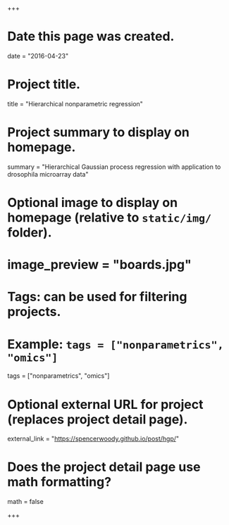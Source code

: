 +++
# Date this page was created.
date = "2016-04-23"

# Project title.
title = "Hierarchical nonparametric regression"

# Project summary to display on homepage.
summary = "Hierarchical Gaussian process regression with application to drosophila microarray data"

# Optional image to display on homepage (relative to `static/img/` folder).
# image_preview = "boards.jpg"

# Tags: can be used for filtering projects.
# Example: `tags = ["nonparametrics", "omics"]`
tags = ["nonparametrics", "omics"]

# Optional external URL for project (replaces project detail page).
external_link = "https://spencerwoody.github.io/post/hgp/"

# Does the project detail page use math formatting?
math = false

+++

